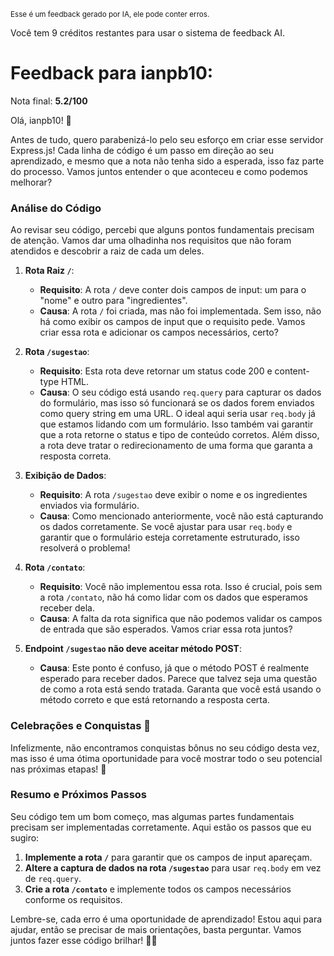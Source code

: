 <sup>Esse é um feedback gerado por IA, ele pode conter erros.</sup>

Você tem 9 créditos restantes para usar o sistema de feedback AI.

# Feedback para ianpb10:

Nota final: **5.2/100**

Olá, ianpb10! 🌟

Antes de tudo, quero parabenizá-lo pelo seu esforço em criar esse servidor Express.js! Cada linha de código é um passo em direção ao seu aprendizado, e mesmo que a nota não tenha sido a esperada, isso faz parte do processo. Vamos juntos entender o que aconteceu e como podemos melhorar?

### Análise do Código

Ao revisar seu código, percebi que alguns pontos fundamentais precisam de atenção. Vamos dar uma olhadinha nos requisitos que não foram atendidos e descobrir a raiz de cada um deles.

1. **Rota Raiz `/`**:
   - **Requisito**: A rota `/` deve conter dois campos de input: um para o "nome" e outro para "ingredientes".
   - **Causa**: A rota `/` foi criada, mas não foi implementada. Sem isso, não há como exibir os campos de input que o requisito pede. Vamos criar essa rota e adicionar os campos necessários, certo? 

2. **Rota `/sugestao`**:
   - **Requisito**: Esta rota deve retornar um status code 200 e content-type HTML.
   - **Causa**: O seu código está usando `req.query` para capturar os dados do formulário, mas isso só funcionará se os dados forem enviados como query string em uma URL. O ideal aqui seria usar `req.body` já que estamos lidando com um formulário. Isso também vai garantir que a rota retorne o status e tipo de conteúdo corretos. Além disso, a rota deve tratar o redirecionamento de uma forma que garanta a resposta correta.

3. **Exibição de Dados**:
   - **Requisito**: A rota `/sugestao` deve exibir o nome e os ingredientes enviados via formulário.
   - **Causa**: Como mencionado anteriormente, você não está capturando os dados corretamente. Se você ajustar para usar `req.body` e garantir que o formulário esteja corretamente estruturado, isso resolverá o problema!

4. **Rota `/contato`**:
   - **Requisito**: Você não implementou essa rota. Isso é crucial, pois sem a rota `/contato`, não há como lidar com os dados que esperamos receber dela.
   - **Causa**: A falta da rota significa que não podemos validar os campos de entrada que são esperados. Vamos criar essa rota juntos?

5. **Endpoint `/sugestao` não deve aceitar método POST**:
   - **Causa**: Este ponto é confuso, já que o método POST é realmente esperado para receber dados. Parece que talvez seja uma questão de como a rota está sendo tratada. Garanta que você está usando o método correto e que está retornando a resposta certa.

### Celebrações e Conquistas 🎉

Infelizmente, não encontramos conquistas bônus no seu código desta vez, mas isso é uma ótima oportunidade para você mostrar todo o seu potencial nas próximas etapas! 💪

### Resumo e Próximos Passos

Seu código tem um bom começo, mas algumas partes fundamentais precisam ser implementadas corretamente. Aqui estão os passos que eu sugiro:

1. **Implemente a rota `/`** para garantir que os campos de input apareçam.
2. **Altere a captura de dados na rota `/sugestao`** para usar `req.body` em vez de `req.query`.
3. **Crie a rota `/contato`** e implemente todos os campos necessários conforme os requisitos.

Lembre-se, cada erro é uma oportunidade de aprendizado! Estou aqui para ajudar, então se precisar de mais orientações, basta perguntar. Vamos juntos fazer esse código brilhar! 🌟✨